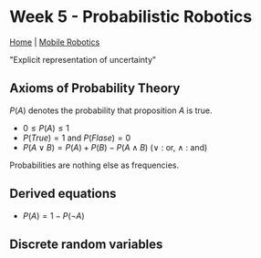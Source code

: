 # Week 5 - Probabilistic Robotics

[Home](../../../../README.md) | [Mobile Robotics](../mobileRobotics.md)

"Explicit representation of uncertainty"

## Axioms of Probability Theory

$P(A)$ denotes the probability that proposition $A$ is true.

- $0 \leq P(A) \leq 1$
- $P(True) = 1$ and $P(Flase) = 0$
- $P(A \vee B) = P(A) + P(B) - P(A \wedge B)$ ($\vee$ : or, $\wedge$ : and)

Probabilities are nothing else as frequencies.

## Derived equations

- $P(A) = 1 - P(\neg A)$

## Discrete random variables

